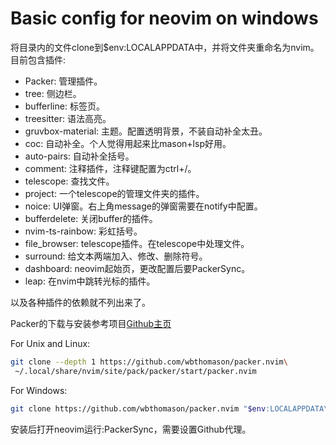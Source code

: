 # Basic config for neovim on windows
将目录内的文件clone到$env:LOCALAPPDATA中，并将文件夹重命名为nvim。
目前包含插件:
- Packer: 管理插件。
- tree: 侧边栏。
- bufferline: 标签页。
- treesitter: 语法高亮。
- gruvbox-material: 主题。配置透明背景，不装自动补全太丑。
- coc: 自动补全。个人觉得用起来比mason+lsp好用。
- auto-pairs: 自动补全括号。
- comment: 注释插件，注释键配置为ctrl+/。
- telescope: 查找文件。
- project: 一个telescope的管理文件夹的插件。
- noice: UI弹窗。右上角message的弹窗需要在notify中配置。
- bufferdelete: 关闭buffer的插件。
- nvim-ts-rainbow: 彩虹括号。
- file_browser: telescope插件。在telescope中处理文件。
- surround: 给文本两端加入、修改、删除符号。
- dashboard: neovim起始页，更改配置后要PackerSync。
- leap: 在nvim中跳转光标的插件。

以及各种插件的依赖就不列出来了。

Packer的下载与安装参考项目[Github主页](https://github.com/wbthomason/packer.nvim#quickstart)

For Unix and Linux:
```bash
git clone --depth 1 https://github.com/wbthomason/packer.nvim\
 ~/.local/share/nvim/site/pack/packer/start/packer.nvim
```
For Windows:
```bash
git clone https://github.com/wbthomason/packer.nvim "$env:LOCALAPPDATA\nvim-data\site\pack\packer\start\packer.nvim"
```
安装后打开neovim运行:PackerSync，需要设置Github代理。

